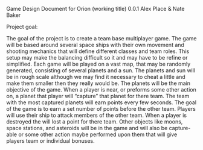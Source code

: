 Game Design Document for Orion (working title) 0.0.1
Alex Place & Nate Baker

Project goal:

The goal of the project is to create a team base multiplayer game. The game will be based around several space ships with their own movement and shooting mechanics that will define different classes and team roles. This setup may make the balancing difficult so it and may have to be refine or simplified. Each game will be played on a vast map, that may be randomly generated, consisting of several planets and a sun. The planets and sun will be in rough scale although we may find it necessary to cheat a little and make them smaller then they really would be. The planets will be the main objective of the game. When a player is near, or preforms some other action on, a planet that player will “capture” that planet for there team. The team with the most captured planets will earn points every few seconds. The goal of the game is to earn a set number of points before the other team. Players will use their ship to attack members of the other team. When a player is destroyed the will lost a point for there team. Other objects like moons, space stations, and asteroids will be in the game and will also be capture-able or some other action maybe performed upon them that will give players team or individual bonuses.
